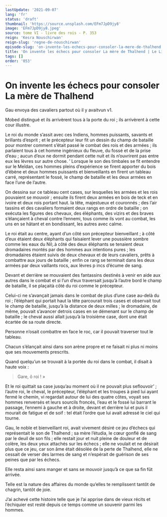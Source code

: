 ```yaml
---
lastUpdate: '2021-09-07'
lang: 'fr'
status: 'draft'
thumbnail: 'https://source.unsplash.com/EFm7JpD9jy8'
image: 'EFm7JpD9jy8.jpeg'
source: tome VI - livre des rois - P. 353
reign: 'Kesra Nouschirwan'
reign-slug: 'regne-de-nouschirwan'
episode-slug: 'on-invente-les-echecs-pour-consoler-la-mere-de-thalhend'
title: 'On invente les échecs pour consoler La mère de Thalhend | Le Livre des Rois | Shâhnâmeh'
tags: []
order: '053'
---
```


<!-- LTeX: language=fr -->

# On invente les échecs pour consoler La mère de Thalhend

Gau envoya des cavaliers partout où il y avaitvun v1.

Mobed distingué et ils arrivèrent tous à la porte du roi ; ils arrivèrent à cette cour illustre.

Le roi du monde s’assit avec ces Indiens, hommes puissants, savants et brillants d’esprit ; et le précepteur leur fit un dessin du champ de bataille pour montrer comment s’était passé le combat des rois et des armées ; ils parlaient tous à cet homme ingénieux du fleuve, du fossé et de la prise d’eau ; aucun d’eux ne dormit pendant cette nuit et ils n’ouvrirent pas entre eux les lèvres sur autre chose. ’
Lorsque le son des timbales se fit entendre sur le Meîdan, ces hommes pleins d’expérience se firent apporter du bois d’ébène et deux hommes puissants et bienveillants en firent un tableau carré, représentant le fossé, le champ de bataille et les deux armées en face l’une de l’autre.

On dessina sur ce tableau cent cases, sur lesquelles les armées et les rois pouvaient se mouvoir ; ensuite ils firent deux armées en bois de teck et en ivoire et deux rois portant haut. la tête, majestueux et couronnés ; des l’air tassins et des cavaliers formaient deux rangs en ordre de bataille ; on exécuta les figures des chevaux, des éléphants, des vizirs et des braves s’élançaient à cheval contre l’ennemi, tous comme ils vont au combat, les uns en se hâtant et en bondissant, les autres avec calme.

Le roi était au centre, ayant d’un côté son précepteur bienveillant ; à côté d’eux étaient deux éléphants qui faisaient lever une poussière sombre comme les eaux du Nil;.à côté des deux éléphants se tenaient deux dromadaires montés par des hommes aux intentions pures ; les dromadaires étaient suivis de deux chevaux et de leurs cavaliers, prêts à combattre aux jours de bataille ; enfin ce rang se terminait dans les deux armées par deux vaillants rocs, aux lèvres p incs d’écume de sang.

Devant et derrière se mouvaient des fantassins destinés à venir en aide aux autres dans le combat et si l’un d’eux traversait jusqu’à l’autre bord le champ de bataille, il se plaçaità côté du roi comme le précepteur.

Celui-ci ne s’avançait jamais dans le combat de plus d’une case au-delà du roi ; l’éléphant qui portait haut la tête parcourait trois cases et observait tout le champ de bataille, jusqu’à la distance de deux milles ; le dromadaire, de même, pouvait s’avancer detrois cases en se démenant sur le champ de bataille ; le cheval aussi allait jusqu’à la troisième case, dont une était écartée de sa route directe.

Personne n’osait combattre en face le roc, car il pouvait traverser tout le tableau.

Chacun s’élançait ainsi dans son arène propre et ne faisait ni plus ni moins que ses mouvements prescrits.

Quand quelqu’un se trouvait à la portée du roi dans le combat, il disait à haute voix :

> Gare, ô roi ! »

Et le roi quittait sa case jusqu’au moment où il ne pouvait plus seflouvoir’ ; l’autre roi, le cheval, le précepteur, l’éléphant et les troupes à pied lui ayant fermé le chemin, vi regardait autour de lui des quatre côtes, voyait ses hommes renversés et leurs sourcils froncés, l’eau et le fossé lui barrant le passage, l’ennemi à gauche et à droite, devant et derrière lui et puis il mourait de fatigue et de soif : tel était l’ordre que lui avait adressé le ciel qui tourne.

Gau, le noble et bienveillant roi, avait vivement désiré ce jeu d’échecs qui représentait le son de Thalhend ; sa mère l’étudia, le cœur gonflé de sang par le deuil de son fils ; elle restait jour et nuit pleine de douleur et de colère, les deux yeux attachés sur les échecs ; elle ne voulait et ne désirait plus que ce jeu, car son âme était désolée de la perte de Thalhend, elle ne cessait de verser des larmes de sang et n’espérait de guérison de ses peines que par les échecs.

Elle resta ainsi sans manger et sans se mouvoir jusqu’à ce que sa fin fût arrivée.

Telle est la nature des affaires du monde qu’elles te remplissent tantôt de chagrin, tantôt de joie.

J’ai achevé cette histoire telle que je l’ai apprise dans de vieux récits et l’échiquier est resté depuis ce temps comme un souvenir parmi les hommes.
